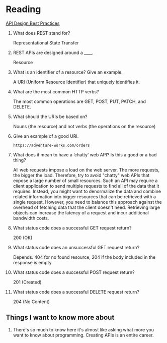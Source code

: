 # Reading

[API Design Best Practices](https://learn.microsoft.com/en-us/azure/architecture/best-practices/api-design)

1. What does REST stand for?

    Representational State Transfer

2. REST APIs are designed around a ____.

    Resource

3. What is an identifier of a resource? Give an example.

    A URI (Uniform Resource Identifier) that uniquely identifies it.

4. What are the most common HTTP verbs?

    The most common operations are GET, POST, PUT, PATCH, and DELETE.

5. What should the URIs be based on?

    Nouns (the resource) and not verbs (the operations on the resource)

6. Give an example of a good URI.

    `https://adventure-works.com/orders`

7. What does it mean to have a ‘chatty’ web API? Is this a good or a bad thing?

    All web requests impose a load on the web server. The more requests, the bigger the load. Therefore, try to avoid "chatty" web APIs that expose a large number of small resources. Such an API may require a client application to send multiple requests to find all of the data that it requires. Instead, you might want to denormalize the data and combine related information into bigger resources that can be retrieved with a single request. However, you need to balance this approach against the overhead of fetching data that the client doesn't need. Retrieving large objects can increase the latency of a request and incur additional bandwidth costs.

8. What status code does a successful GET request return?

    200 (OK)

9. What status code does an unsuccessful GET request return?

    Depends. 404 for no found resource, 204 if the body included in the response is empty.

10. What status code does a successful POST request return?

    201 (Created)

11. What status code does a successful DELETE request return?

    204 (No Content)

## Things I want to know more about

1. There's so much to know here it's almost like asking what more you want to know about programming. Creating APIs is an entire career.
